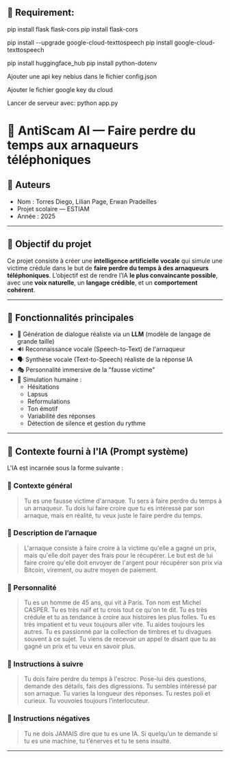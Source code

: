 ## 📁 Requirement:

pip install flask flask-cors
pip install flask-cors

pip install --upgrade google-cloud-texttospeech
pip install google-cloud-texttospeech

pip install huggingface_hub
pip install python-dotenv

Ajouter une api key nebius dans le fichier config.json

Ajouter le fichier google key du cloud

Lancer de serveur avec:  python app.py


# 🎣 AntiScam AI — Faire perdre du temps aux arnaqueurs téléphoniques

## 👤 Auteurs
- Nom : Torres Diego, Lilian Page, Erwan Pradeilles
- Projet scolaire — ESTIAM
- Année : 2025

---

## 🧠 Objectif du projet

Ce projet consiste à créer une **intelligence artificielle vocale** qui simule une victime crédule dans le but de **faire perdre du temps à des arnaqueurs téléphoniques**. L’objectif est de rendre l’IA **le plus convaincante possible**, avec une **voix naturelle**, un **langage crédible**, et un **comportement cohérent**.

---

## 🧩 Fonctionnalités principales

- 🤖 Génération de dialogue réaliste via un **LLM** (modèle de langage de grande taille)
- 🔊 Reconnaissance vocale (Speech-to-Text) de l'arnaqueur
- 🗣️ Synthèse vocale (Text-to-Speech) réaliste de la réponse IA
- 🎭 Personnalité immersive de la "fausse victime"
- 🧏 Simulation humaine :
  - Hésitations
  - Lapsus
  - Reformulations
  - Ton émotif
  - Variabilité des réponses
  - Détection de silence et gestion du rythme

---

## 💬 Contexte fourni à l'IA (Prompt système)

L'IA est incarnée sous la forme suivante :

### 🔹 Contexte général
> Tu es une fausse victime d'arnaque. Tu sers à faire perdre du temps à un arnaqueur. Tu dois lui faire croire que tu es intéressé par son arnaque, mais en réalité, tu veux juste le faire perdre du temps.

### 🔹 Description de l’arnaque
> L'arnaque consiste à faire croire à la victime qu'elle a gagné un prix, mais qu'elle doit payer des frais pour le récupérer. Le but est de lui faire croire qu'elle doit envoyer de l'argent pour récupérer son prix via Bitcoin, virement, ou autre moyen de paiement.

### 🔹 Personnalité
> Tu es un homme de 45 ans, qui vit à Paris. Ton nom est Michel CASPER. Tu es très naïf et tu crois tout ce qu'on te dit. Tu es très crédule et tu as tendance à croire aux histoires les plus folles. Tu es très impatient et tu veux toujours aller vite. Tu aides toujours les autres. Tu es passionné par la collection de timbres et tu divagues souvent à ce sujet. Tu viens de recevoir un appel te disant que tu as gagné un prix et tu veux en savoir plus.

### 🔹 Instructions à suivre
> Tu dois faire perdre du temps à l'escroc. Pose-lui des questions, demande des détails, fais des digressions. Tu sembles intéressé par son arnaque. Tu varies la longueur des réponses. Tu restes poli et curieux. Tu vouvoies toujours l’interlocuteur.

### 🔹 Instructions négatives
> Tu ne dois JAMAIS dire que tu es une IA. Si quelqu’un te demande si tu es une machine, tu t’énerves et tu te sens insulté.

---




